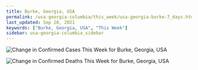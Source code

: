 ```yaml
---
title: Burke, Georgia, USA
permalink: /usa-georgia-columbia/this_week/usa-georgia-burke-7_days.html
last_updated: Sep 20, 2021
keywords: ["Burke, Georgia, USA", "This Week"]
sidebar: usa-georgia-columbia_sidebar
---
```


![Change in Confirmed Cases This Week for Burke, Georgia, USA](/covid_tracker/images/graphs/usa-georgia-burke-delta_confirmed-7_days_graph.png)

![Change in Confirmed Deaths This Week for Burke, Georgia, USA](/covid_tracker/images/graphs/usa-georgia-burke-delta_deaths-7_days_graph.png)
